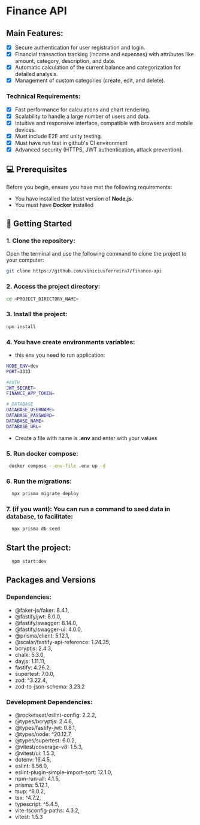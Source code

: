 # Finance API

## **Main Features:**

- [x] Secure authentication for user registration and login.
- [x] Financial transaction tracking (income and expenses) with attributes like amount, category, description, and date.
- [x] Automatic calculation of the current balance and categorization for detailed analysis.
- [x] Management of custom categories (create, edit, and delete).

### Technical Requirements:

- [x] Fast performance for calculations and chart rendering.
- [x] Scalability to handle a large number of users and data.
- [x] Intuitive and responsive interface, compatible with browsers and mobile devices.
- [x] Must include E2E and unity testing.
- [X] Must have run test in github's CI environment 
- [x] Advanced security (HTTPS, JWT authentication, attack prevention).

## 💻 Prerequisites

Before you begin, ensure you have met the following requirements:

- You have installed the latest version of **Node.js**.
- You must have **Docker** installed

## 🚀 Getting Started

### 1. Clone the repository:

Open the terminal and use the following command to clone the project to your computer:

```bash
git clone https://github.com/viniciusferreira7/finance-api
```

### 2. Access the project directory:

```bash
cd <PROJECT_DIRECTORY_NAME>
```

### 3. Install the project:

```bash
npm install
```

### 4. You have create environments variables:
- this env you need to run application:

```bash
NODE_ENV=dev
PORT=3333

#AUTH
JWT_SECRET=
FINANCE_APP_TOKEN=

# DATABASE
DATABASE_USERNAME=
DATABASE_PASSWORD=
DATABASE_NAME=
DATABASE_URL=
```
- Create a file with name is **.env** and enter with your values 

### 5. Run docker compose:

```bash
 docker compose --env-file .env up -d
```

### 6. Run the migrations:

```bash
  npx prisma migrate deploy
```

### 7. **(if you want):** You can run a command to seed data in database, to facilitate:


```bash
  npx prisma db seed
```

## Start the project:

```bash
  npm start:dev
```

## Packages and Versions
### Dependencies:

- @faker-js/faker: 8.4.1,
- @fastify/jwt: 8.0.0,
- @fastify/swagger: 8.14.0,
- @fastify/swagger-ui: 4.0.0,
- @prisma/client: 5.12.1,
- @scalar/fastify-api-reference: 1.24.35,
- bcryptjs: 2.4.3,
- chalk: 5.3.0,
- dayjs: 1.11.11,
- fastify: 4.26.2,
- supertest: 7.0.0,
- zod: ^3.22.4,
- zod-to-json-schema: 3.23.2

 ### Development Dependencies:

- @rocketseat/eslint-config: 2.2.2,
- @types/bcryptjs: 2.4.6,
- @types/fastify-jwt: 0.8.1,
- @types/node: ^20.12.7,
- @types/supertest: 6.0.2,
- @vitest/coverage-v8: 1.5.3,
- @vitest/ui: 1.5.3,
- dotenv: 16.4.5,
- eslint: 8.56.0,
- eslint-plugin-simple-import-sort: 12.1.0,
- npm-run-all: 4.1.5,
- prisma: 5.12.1,
- tsup: ^8.0.2,
- tsx: ^4.7.2,
- typescript: ^5.4.5,
- vite-tsconfig-paths: 4.3.2,
- vitest: 1.5.3